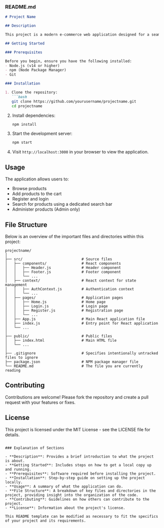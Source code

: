 ### README.md

```markdown
# Project Name

## Description

This project is a modern e-commerce web application designed for a seamless shopping experience. It features a user-friendly interface with functionalities like product browsing, cart management, user authentication, and an admin panel for product management.

## Getting Started

### Prerequisites

Before you begin, ensure you have the following installed:
- Node.js (v14 or higher)
- npm (Node Package Manager)
- Git

### Installation

1. Clone the repository:
   ```bash
   git clone https://github.com/yourusername/projectname.git
   cd projectname
   ```

2. Install dependencies:
   ```bash
   npm install
   ```

3. Start the development server:
   ```bash
   npm start
   ```

4. Visit `http://localhost:3000` in your browser to view the application.

## Usage

The application allows users to:
- Browse products
- Add products to the cart
- Register and login
- Search for products using a dedicated search bar
- Administer products (Admin only)

## File Structure

Below is an overview of the important files and directories within this project:

```
projectname/
│
├── src/                           # Source files
│   ├── components/                # React components
│   │   ├── Header.js              # Header component
│   │   ├── Footer.js              # Footer component
│   │   └── ...
│   ├── context/                   # React context for state management
│   │   ├── AuthContext.js         # Authentication context
│   │   └── ...
│   ├── pages/                     # Application pages
│   │   ├── Home.js                # Home page
│   │   ├── Login.js               # Login page
│   │   ├── Register.js            # Registration page
│   │   └── ...
│   ├── App.js                     # Main React application file
│   ├── index.js                   # Entry point for React application
│   └── ...
│
├── public/                        # Public files
│   ├── index.html                 # Main HTML file
│   └── ...
│
├── .gitignore                     # Specifies intentionally untracked files to ignore
├── package.json                   # NPM package manager file
└── README.md                      # The file you are currently reading
```

## Contributing

Contributions are welcome! Please fork the repository and create a pull request with your features or fixes.

## License

This project is licensed under the MIT License - see the LICENSE file for details.
```

### Explanation of Sections

- **Description**: Provides a brief introduction to what the project is about.
- **Getting Started**: Includes steps on how to get a local copy up and running.
- **Prerequisites**: Software required before installing the project.
- **Installation**: Step-by-step guide on setting up the project locally.
- **Usage**: A summary of what the application can do.
- **File Structure**: A breakdown of key files and directories in the project, providing insight into the organization of the code.
- **Contributing**: Guidelines on how others can contribute to the project.
- **License**: Information about the project's license.

This README template can be modified as necessary to fit the specifics of your project and its requirements.
